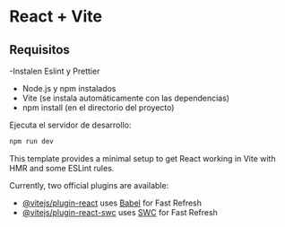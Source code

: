 # React + Vite

## Requisitos

-Instalen Eslint y Prettier 
- Node.js y npm instalados
- Vite (se instala automáticamente con las dependencias)
- npm install (en el directorio del proyecto)

Ejecuta el servidor de desarrollo:

```bash
npm run dev
```
<!-- nombre/
│
├── public/                # Archivos estáticos
├── src/
│   ├── assets/            # Recursos como imágenes, fuentes, etc.
│   ├── components/        # Componentes reutilizables de React
│   ├── pages/             # Páginas principales de la aplicación
│   ├── services/          # Lógica para interactuar con el backend (APIs)
│   ├── hooks/             # Custom hooks de React
│   ├── context/           # React Context API para manejo global de estados
│   ├── styles/            # Archivos de estilos (CSS, SCSS)
│   ├── App.jsx            # Componente raíz de la aplicación
│   ├── main.jsx           # Punto de entrada del proyecto
│   └── router.jsx         # Configuración de rutas
│
├── index.html             # Archivo HTML principal
├── package.json           # Dependencias y scripts del proyecto
└── vite.config.js         # Configuración de Vite -->


This template provides a minimal setup to get React working in Vite with HMR and some ESLint rules.

Currently, two official plugins are available:

- [@vitejs/plugin-react](https://github.com/vitejs/vite-plugin-react/blob/main/packages/plugin-react/README.md) uses [Babel](https://babeljs.io/) for Fast Refresh
- [@vitejs/plugin-react-swc](https://github.com/vitejs/vite-plugin-react-swc) uses [SWC](https://swc.rs/) for Fast Refresh
